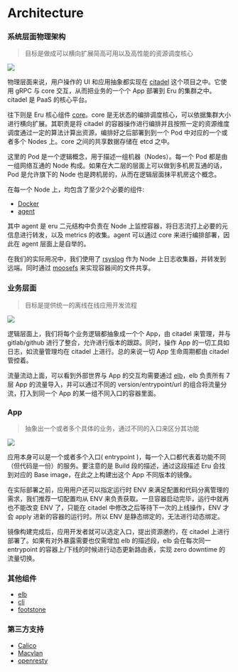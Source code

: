# Architecture

### 系统层面物理架构

>目标是做成可以横向扩展简高可用以及高性能的资源调度核心

![](img/core.png)

物理层面来说，用户操作的 UI 和应用抽象都实现在 [citadel](https://github.com/projecteru2/citadel) 这个项目之中。它使用 gRPC 与 core 交互，从而把业务的一个个 App 部署到 Eru 的集群之中。citadel 是 PaaS 的核心平台。

往下则是 Eru 核心组件 [core](https://github.com/projecteru2/core)。core 是无状态的编排调度核心，可以依据集群大小进行横向扩展。其职责是将 citadel 的容器操作进行编排并且按照一定的资源维度调度通过一定的算法计算出资源，编排好之后部署到到一个 Pod 中对应的一个或者多个 Nodes 上。core 之间的共享数据存储在 etcd 之中。

这里的 Pod 是一个逻辑概念，用于描述一组机器（Nodes）。每一个 Pod 都是由一组网络互通的 Node 构成。如果在大二层的层面上可以做到多机房互通的话，Pod 是允许旗下的 Node 也是跨机房的，从而在逻辑层面抹平机房这个概念。

在每一个 Node 上，均包含了至少2个必要的组件:

- [Docker](https://www.docker.com/)
- [agent](https://github.com/projecteru2/agent)

其中 agent 是 eru 二元结构中负责在 Node 上监控容器，将日志流打上必要的元信息进行转发，以及 metrics 的收集。agent 可以通过 core 来进行编排部署，因此在 agent 层面上是自举的。

在我们的实际用况中，我们使用了 [rsyslog](http://www.rsyslog.com/) 作为 Node 上日志收集器，并转发到远端。同时通过 [moosefs](https://moosefs.com/index.html) 来实现容器间的文件共享。

### 业务层面

>目标是提供统一的离线在线应用开发流程

![](img/logic.png)

逻辑层面上，我们将每个业务逻辑都抽象成一个个 App，由 citadel 来管理，并与 gitlab/github 进行了整合，允许进行版本的跟踪。同时，操作 App 的一切工具如日志，如流量管理均在 citadel 上进行。总的来说一切 App 生命周期都由 citadel 管控着。

流量流动上面，可以看到外部世界与 App 的交互均需要通过 [elb](https://github.com/projecteru2/elb)，elb 负责所有 7 层 App 的流量导入，并可以通过不同的 version/entrypoint/url 的组合将流量分流，打入到同一个 App 的某一组不同入口的容器里面。

### App

>抽象出一个或者多个具体的业务，通过不同的入口来区分其功能

![](img/app.png)

应用本身可以是一个或者多个入口( entrypoint )，每一个入口都代表着功能不同（但代码是一份）的服务。要注意的是 Build 段的描述，通过这段描述 Eru 会找到对应的 Base image，在此之上构建出这个 App 不同版本的镜像。

在实际部署之前，应用用户还可以指定运行时 ENV 来满足配置和代码分离管理的需求，我们推荐一切配置均从 ENV 来负责获取。一旦容器启动完毕，运行中就再也不能改变 ENV 了，只能在 citadel 中修改之后等待下一次的上线操作，ENV 才会 apply 进新的容器的运行时。所以 ENV 是静态绑定的，无法进行动态绑定。

镜像构建完成后，应用开发者就可以选定入口，提出资源邀约，在 citadel 上进行部署了。如果有对外暴露需要也仅需增加 elb 的描述段，elb 会在每次同一 entrypoint 的容器上/下线的时候进行动态更新路由表，实现 zero downtime 的流量切换。


### 其他组件

- [elb](https://github.com/projecteru2/elb)
- [cli](https://github.com/projecteru2/cli)
- [footstone](https://github.com/projecteru2/footstone)

### 第三方支持

- [Calico](https://www.projectcalico.org/)
- [Macvlan](https://docs.oracle.com/cd/E37670_01/E37355/html/ol_mcvnbr_lxc.html)
- [openresty](https://openresty.org/en/)

